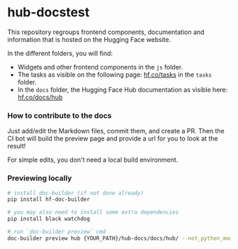 # hub-docstest

This repository regroups frontend components, documentation and information that is hosted on the Hugging Face website.

In the different folders, you will find:
- Widgets and other frontend components in the `js` folder.
- The tasks as visible on the following page: [hf.co/tasks](https://hf.co/tasks) in the `tasks` folder.
- In the `docs` folder, the Hugging Face Hub documentation as visible here: [hf.co/docs/hub](https://hf.co/docs/hub)

### How to contribute to the docs

Just add/edit the Markdown files, commit them, and create a PR.
Then the CI bot will build the preview page and provide a url for you to look at the result!

For simple edits, you don't need a local build environment.

### Previewing locally

```bash
# install doc-builder (if not done already)
pip install hf-doc-builder

# you may also need to install some extra dependencies
pip install black watchdog

# run `doc-builder preview` cmd
doc-builder preview hub {YOUR_PATH}/hub-docs/docs/hub/ --not_python_module
```
